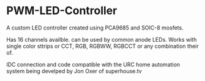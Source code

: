 # PWM-LED-Controller

A custom LED controller created using PCA9685 and SOIC-8 mosfets.

Has 16 channels availble. can be used by common anode LEDs. 
Works with single color sttrips or CCT, RGB, RGBWW, RGBCCT or any combination their of.

IDC connection and code compatible with the URC home automation system being develped by Jon Oxer of superhouse.tv

